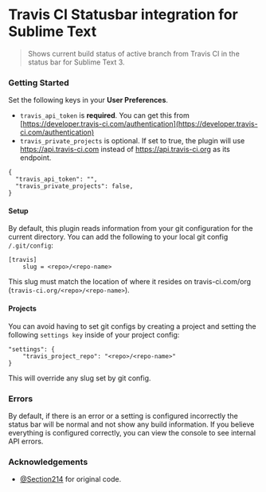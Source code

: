 # Travis CI Statusbar integration for Sublime Text

> Shows current build status of active branch from Travis CI in the status bar for Sublime Text 3.

### Getting Started

Set the following keys in your **User Preferences**.

- `travis_api_token` is **required**. You can get this from [https://developer.travis-ci.com/authentication](https://developer.travis-ci.com/authentication)
- `travis_private_projects` is optional. If set to true, the plugin will use https://api.travis-ci.com instead of https://api.travis-ci.org as its endpoint.

```
{
  "travis_api_token": "",
  "travis_private_projects": false,
}
```

#### Setup

By default, this plugin reads information from your git configuration for the current directory. You can  add the following to your local git config `/.git/config`:

```
[travis]
    slug = <repo>/<repo-name>
```

This slug must match the location of where it resides on travis-ci.com/org (`travis-ci.org/<repo>/<repo-name>`).

#### Projects

You can avoid having to set git configs by creating a project and setting the following `settings key` inside of your project config:

```
"settings": {
    "travis_project_repo": "<repo>/<repo-name>"
}
```

This will override any slug set by git config.

### Errors

By default, if there is an error or a setting is configured incorrectly the status bar will be normal and not show any build information. If you believe everything is configured correctly, you can view the console to see internal API errors.

### Acknowledgements

- [@Section214](https://github.com/Section214/ST3-Travis-CI) for original code.
